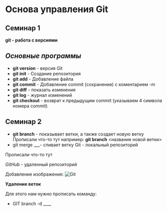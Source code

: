 # Основа управления Git

## Семинар 1 

**git - работа с версиями**

## *Основные программы*
* **git version** - версия Git
* **git init** - Создание репозитория
* **git add** - Добавление файла
* **git commit** - Добавление commit (сохранение) с коментарием -m
* **git diff** - показать изменения 
* **git log** - журнал изменений 
* **git checkout** - возврат к предыдущим commit (указываем 4 символа номера commit) 

## Семинар 2

* **git branch** - показывает ветки, а также создает новую ветку Прописали что-то тут например:
**git branch** <название новой ветки>
* git merge ___- сливает ветку
Git - локальный репозиторий

Прописали что-то тут

*GitHub* - удаленный репозиторий

Добавление изображения:
![Git](Image_git.jpeg)

**Удаление веток**

Для этого нам нужно прописать команду: 
* GIT  branch -d ____ 
